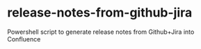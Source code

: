 # release-notes-from-github-jira
Powershell script to generate release notes from Github+Jira into Confluence
